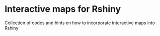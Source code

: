# Interactive maps for Rshiny

Collection of codes and hints on how to incorporate interactive maps into Rshiny
